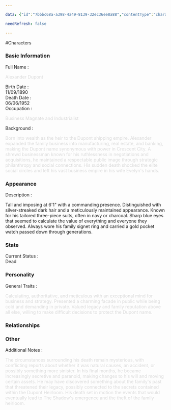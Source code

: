```yaml
---

data: {"id":"7bbbc68a-a398-4a49-8139-32ec36ee8a88","contentType":"characters","name":"Alexander Dupont","template":{"BasicInformation":{"type":"group","label":"Basic Information","fields":{"Image":{"type":"image","value":null},"FullName":{"type":"text","value":"<p><span style=\"color: rgb(218, 218, 218)\">Alexander Dupont</span></p>","required":true},"BirthDate":{"type":"date","value":"1890-09-11T00:00:00.000Z"},"DeathDate":{"type":"date","value":"1952-06-06T00:00:00.000Z"},"Occupation":{"type":"text","value":"<p><span style=\"color: rgb(218, 218, 218)\">Business Magnate and Industrialist</span></p>"},"Background":{"type":"textarea","value":"<p><span style=\"color: rgb(218, 218, 218)\">Born into wealth as the heir to the Dupont shipping empire. Alexander expanded the family business into manufacturing, real estate, and banking, making the Dupont name synonymous with power in Crescent City. A shrewd businessman known for his ruthlessness in negotiations and acquisitions, he maintained a respectable public image through strategic philanthropy and social connections. His sudden death shocked the elite social circles and left his vast business empire in his wife Evelyn's hands.</span></p>"}}},"Appearance":{"type":"group","label":"Appearance","fields":{"Description":{"type":"textarea","value":"<p>Tall and imposing at 6'1\" with a commanding presence. Distinguished with silver-streaked dark hair and a meticulously maintained appearance. Known for his tailored three-piece suits, often in navy or charcoal. Sharp blue eyes that seemed to calculate the value of everything and everyone they observed. Always wore his family signet ring and carried a gold pocket watch passed down through generations.</p>"},"Accessories":{"type":"array:text","value":[]}}},"State":{"type":"group","label":"State","fields":{"CurrentStatus":{"type":"badges","value":["Dead"],"options":["Alive","Dead","Injured","Missing","Imprisoned","Unknown"]}}},"Personality":{"type":"group","label":"Personality","fields":{"GeneralTraits":{"type":"textarea","value":"<p><span style=\"color: rgb(218, 218, 218)\">Calculating, authoritative, and meticulous with an exceptional mind for business and strategy. Presented a charming facade in public while being cold and demanding in private. Valued legacy and family reputation above all else, willing to make difficult decisions to protect the Dupont name.</span></p>"},"Strengths":{"type":"array:text","value":[]},"Weaknesses":{"type":"array:text","value":[]}}},"Relationships":{"type":"group","label":"Relationships","fields":{"Family":{"type":"array:text","value":[]},"FriendsAndAllies":{"type":"array:text","value":[]},"EnemiesAndRivals":{"type":"array:text","value":[]},"RomanticInterests":{"type":"array:text","value":[]}}},"Other":{"type":"group","label":"Other","fields":{"AdditionalNotes":{"type":"textarea","value":"<p><span style=\"color: rgb(218, 218, 218)\">The circumstances surrounding his death remain mysterious, with conflicting reports about whether it was natural causes, an accident, or possibly something more sinister. In his final months, he became increasingly secretive and paranoid, making changes to his will and moving certain assets. He may have discovered something about the family's past that threatened their legacy, possibly connected to the secrets contained within the Dupont Heirloom. His death set in motion the events that would eventually lead to The Shadow's emergence and the theft of the family heirloom.</span></p>"}}}}}

needRefresh: false

---
```


#Characters

<div class="section level-3"><h3 class="section-header">Basic Information</h3><div class="section-content"><div class="content-container"><div class="field-container field-type-text"><div class="field-label">Full Name : </div><div class="field-value text-value"><p><span style="color: rgb(218, 218, 218)">Alexander Dupont</span></p></div></div><div class="field-container field-type-date"><div class="field-label">Birth Date : </div><div class="field-value date-value">11/09/1890</div></div><div class="field-container field-type-date"><div class="field-label">Death Date : </div><div class="field-value date-value">06/06/1952</div></div><div class="field-container field-type-text"><div class="field-label">Occupation : </div><div class="field-value text-value"><p><span style="color: rgb(218, 218, 218)">Business Magnate and Industrialist</span></p></div></div><div class="field-container field-type-textarea"><div class="field-label">Background : </div><div class="field-value"><div class="content-creation-textarea"><p><span style="color: rgb(218, 218, 218)">Born into wealth as the heir to the Dupont shipping empire. Alexander expanded the family business into manufacturing, real estate, and banking, making the Dupont name synonymous with power in Crescent City. A shrewd businessman known for his ruthlessness in negotiations and acquisitions, he maintained a respectable public image through strategic philanthropy and social connections. His sudden death shocked the elite social circles and left his vast business empire in his wife Evelyn's hands.</span></p></div></div></div></div></div></div><div class="section-separator"></div><div class="section level-3"><h3 class="section-header">Appearance</h3><div class="section-content"><div class="content-container"><div class="field-container field-type-textarea"><div class="field-label">Description : </div><div class="field-value"><div class="content-creation-textarea"><p>Tall and imposing at 6'1" with a commanding presence. Distinguished with silver-streaked dark hair and a meticulously maintained appearance. Known for his tailored three-piece suits, often in navy or charcoal. Sharp blue eyes that seemed to calculate the value of everything and everyone they observed. Always wore his family signet ring and carried a gold pocket watch passed down through generations.</p></div></div></div></div></div></div><div class="section-separator"></div><div class="section level-3"><h3 class="section-header">State</h3><div class="section-content"><div class="content-container"><div class="field-container field-type-badges"><div class="field-label">Current Status : </div><div class="field-value badges-value"><span class="badge-item">Dead</span></div></div></div></div></div><div class="section-separator"></div><div class="section level-3"><h3 class="section-header">Personality</h3><div class="section-content"><div class="content-container"><div class="field-container field-type-textarea"><div class="field-label">General Traits : </div><div class="field-value"><div class="content-creation-textarea"><p><span style="color: rgb(218, 218, 218)">Calculating, authoritative, and meticulous with an exceptional mind for business and strategy. Presented a charming facade in public while being cold and demanding in private. Valued legacy and family reputation above all else, willing to make difficult decisions to protect the Dupont name.</span></p></div></div></div></div></div></div><div class="section-separator"></div><div class="section level-3"><h3 class="section-header">Relationships</h3><div class="section-content"><div class="content-container"></div></div></div><div class="section-separator"></div><div class="section level-3"><h3 class="section-header">Other</h3><div class="section-content"><div class="content-container"><div class="field-container field-type-textarea"><div class="field-label">Additional Notes : </div><div class="field-value"><div class="content-creation-textarea"><p><span style="color: rgb(218, 218, 218)">The circumstances surrounding his death remain mysterious, with conflicting reports about whether it was natural causes, an accident, or possibly something more sinister. In his final months, he became increasingly secretive and paranoid, making changes to his will and moving certain assets. He may have discovered something about the family's past that threatened their legacy, possibly connected to the secrets contained within the Dupont Heirloom. His death set in motion the events that would eventually lead to The Shadow's emergence and the theft of the family heirloom.</span></p></div></div></div></div></div></div><div class="section-separator"></div>